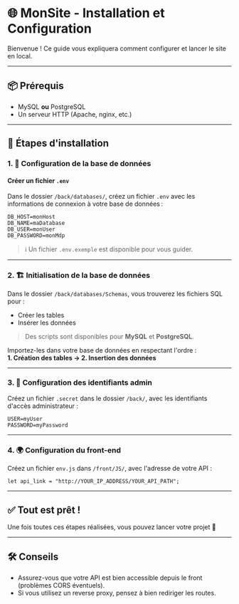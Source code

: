 # 🌐 MonSite - Installation et Configuration

Bienvenue ! Ce guide vous expliquera comment configurer et lancer le site en local.

---

## 📦 Prérequis

- MySQL **ou** PostgreSQL
- Un serveur HTTP (Apache, nginx, etc.)

---

## 🚀 Étapes d'installation

### 1. 📂 Configuration de la base de données

#### Créer un fichier `.env`

Dans le dossier `/back/databases/`, créez un fichier `.env` avec les informations de connexion à votre base de données :

    DB_HOST=monHost
    DB_NAME=maDatabase
    DB_USER=monUser
    DB_PASSWORD=monMdp

> ℹ️ Un fichier `.env.exemple` est disponible pour vous guider.

---

### 2. 🏗️ Initialisation de la base de données

Dans le dossier `/back/databases/Schemas`, vous trouverez les fichiers SQL pour :

- Créer les tables
- Insérer les données

> Des scripts sont disponibles pour **MySQL** et **PostgreSQL**.

Importez-les dans votre base de données en respectant l'ordre :  
**1. Création des tables → 2. Insertion des données**

---

### 3. 🔐 Configuration des identifiants admin

Créez un fichier `.secret` dans le dossier `/back/`, avec les identifiants d'accès administrateur :

    USER=myUser
    PASSWORD=myPassword

---

### 4. 🌍 Configuration du front-end

Créez un fichier `env.js` dans `/front/JS/`, avec l'adresse de votre API :

    let api_link = "http://YOUR_IP_ADDRESS/YOUR_API_PATH";

---

## ✅ Tout est prêt !

Une fois toutes ces étapes réalisées, vous pouvez lancer votre projet 🎉

---

## 🛠️ Conseils

- Assurez-vous que votre API est bien accessible depuis le front (problèmes CORS éventuels).
- Si vous utilisez un reverse proxy, pensez à bien rediriger les routes.
